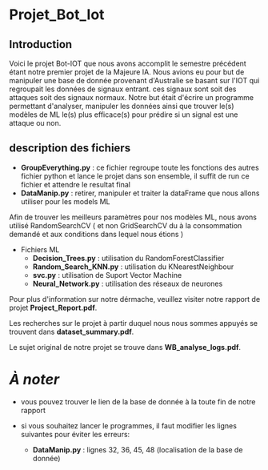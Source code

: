 # Projet_Bot_Iot
## Introduction
Voici le projet Bot-IOT que nous avons accomplit le semestre précédent étant notre premier projet de la Majeure IA. Nous avions eu pour but de manipuler une base de donnée provenant d'Australie se basant sur l'IOT qui regroupait les données de signaux entrant. ces signaux sont soit des attaques soit des signaux normaux. Notre but était d'écrire un programme permettant d'analyser, manipuler les données ainsi que trouver le(s) modèles de ML le(s) plus efficace(s) pour prédire si un signal est une attaque ou non.

## description des fichiers
* **GroupEverything.py** : ce fichier regroupe toute les fonctions des autres fichier python et lance le projet dans son ensemble, il suffit de run ce fichier et attendre le resultat final
* **DataManip.py** : retirer, manipuler et traiter la dataFrame que nous allons utiliser pour les models ML

Afin de trouver les meilleurs paramètres pour nos modèles ML, nous avons utilisé RandomSearchCV ( et non GridSearchCV du à la consommation demandé et aux conditions dans lequel nous étions )
* Fichiers ML 
  * **Decision_Trees.py** : utilisation du RandomForestClassifier
  * **Random_Search_KNN.py** : utilisation du KNearestNeighbour
  * **svc.py** : utilisation de Suport Vector Machine 
  * **Neural_Network.py** : utilisation des réseaux de neurones

Pour plus d'information sur notre dérmache, veuillez visiter notre rapport de projet **Project_Report.pdf**.

Les recherches sur le projet à partir duquel nous nous sommes appuyés se trouvent dans **dataset_summary.pdf**.

Le sujet original de notre projet se trouve dans **WB_analyse_logs.pdf**.


# *À noter*

* vous pouvez trouver le lien de la base de donnée à la toute fin de notre rapport

* si vous souhaitez lancer le programmes, il faut modifier les lignes suivantes pour éviter les erreurs:
  * **DataManip.py** : lignes 32, 36, 45, 48 (localisation de la base de donnée)
